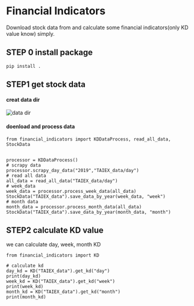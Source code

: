 # Financial Indicators
Download stock data from and calculate some financial indicators(only KD value know) simply.


## STEP 0 install package
````
pip install .
````

## STEP1 get stock data
#### creat data dir

![data dir]("/image/data_path.png")

#### doenload and process data
````
from financial_indicators import KDDataProcess, read_all_data, StockData


processor = KDDataProcess()
# scrapy data
processor.scrapy_day_data("2019","TAIEX_data/day")
# read all data
all_data = read_all_data("TAIEX_data/day")
# week_data
week_data = processor.process_week_data(all_data)
StockData("TAIEX_data").save_data_by_year(week_data, "week")
# month data
month_data = processor.process_month_data(all_data)
StockData("TAIEX_data").save_data_by_year(month_data, "month")
````

## STEP2 calculate KD value
we can calculate day, week, month KD
```
from financial_indicators import KD

# calculate kd
day_kd = KD("TAIEX_data").get_kd("day")
print(day_kd)
week_kd = KD("TAIEX_data").get_kd("week")
print(week_kd)
month_kd = KD("TAIEX_data").get_kd("month")
print(month_kd)
```

